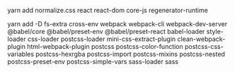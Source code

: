 yarn add normalize.css react react-dom core-js regenerator-runtime

yarn add -D fs-extra cross-env webpack webpack-cli webpack-dev-server @babel/core @babel/preset-env @babel/preset-react babel-loader style-loader css-loader postcss-loader mini-css-extract-plugin clean-webpack-plugin html-webpack-plugin postcss postcss-color-function postcss-css-variables postcss-hexrgba postcss-import postcss-mixins postcss-nested postcss-preset-env postcss-simple-vars sass-loader sass
